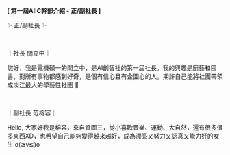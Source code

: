 **[ 第一屆AIIC幹部介紹 - 正/副社長 ]**

✨ 正/副社長 ✨

&nbsp;

｜社長 閆立中｜

您好，我是電機碩一的閆立中，是AI創智社的第一屆社長。我的興趣是廚藝和囤書，對所有事物都感到好奇，是個有信心且有企圖心的人。期許自己能將社團帶領成淡江最大的學藝性社團 😤

&nbsp;

｜副社長 范榕容｜

Hello, 大家好我是榕容，來自資圖三，從小喜歡音樂、運動、大自然，還有很多很多東西XD，也希望自己能夠變得越來越好，成為漂亮又努力又認真又能力好的女生 o(≧v≦)o
